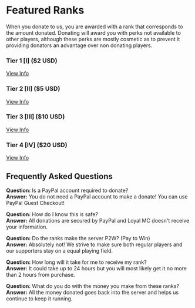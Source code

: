 # Featured Ranks
When you donate to us, you are awarded with a rank that corresponds to the amount donated. Donating will award you with perks not available to other players, although these perks are mostly cosmetic as to prevent it providing donators an advantage over non donating players.   

### **Tier 1** [I] ($2 USD) 
[View Info]()
### **Tier 2** [II] ($5 USD)
[View Info]()
### **Tier 3** [III] ($10 USD)
[View Info]()
### **Tier 4** [IV] ($20 USD)
[View Info]()  
  
  
  
## Frequently Asked Questions
  
**Question:** Is a PayPal account required to donate?  
**Answer:** You do not need a PayPal account to make a donate! You can use PayPal Guest Checkout!

**Question:** How do I know this is safe?  
**Answer:** All donations are secured by PayPal and Loyal MC doesn't receive your information.

**Question:** Do the ranks make the server P2W? (Pay to Win)  
**Answer:** Absolutely not! We strive to make sure both regular players and our supporters stay on a equal playing field.

**Question:** How long will it take for me to receive my rank?  
**Answer:** It could take up to 24 hours but you will most likely get it no more than 2 hours from purchase.

**Question:** What do you do with the money you make from these ranks?  
**Answer:** All the money donated goes back into the server and helps us continue to keep it running.
